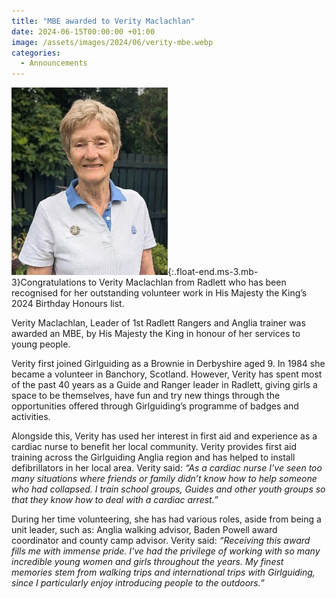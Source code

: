 ```yaml
---
title: "MBE awarded to Verity Maclachlan"
date: 2024-06-15T00:00:00 +01:00
image: /assets/images/2024/06/verity-mbe.webp
categories:
  - Announcements
---
```

![Verity Maclachlan, MBE](/assets/images/2024/06/verity-maclachlan.webp){:.float-end.ms-3.mb-3}Congratulations to Verity Maclachlan from Radlett who has been recognised for her outstanding volunteer work in His Majesty the King’s 2024 Birthday Honours list.

Verity Maclachlan, Leader of 1st Radlett Rangers and Anglia trainer was awarded an MBE, by His Majesty the King in honour of her services to young people.

Verity first joined Girlguiding as a Brownie in Derbyshire aged 9. In 1984 she became a volunteer in Banchory, Scotland. However, Verity has spent most of the past 40 years as a Guide and Ranger leader in Radlett, giving girls a space to be themselves, have fun and try new things through the opportunities offered through Girlguiding’s programme of badges and activities.

Alongside this, Verity has used her interest in first aid and experience as a cardiac nurse to benefit her local community. Verity provides first aid training across the Girlguiding Anglia region and has helped to install defibrillators in her local area. Verity said: *“As a cardiac nurse I’ve seen too many situations where friends or family didn’t know how to help someone who had collapsed. I train school groups, Guides and other youth groups so that they know how to deal with a cardiac arrest.”*

During her time volunteering, she has had various roles, aside from being a unit leader, such as: Anglia walking advisor, Baden Powell award coordinator and county camp advisor. Verity said: *“Receiving this award fills me with immense pride. I've had the privilege of working with so many incredible young women and girls throughout the years. My finest memories stem from walking trips and international trips with Girlguiding, since I particularly enjoy introducing people to the outdoors.”*
